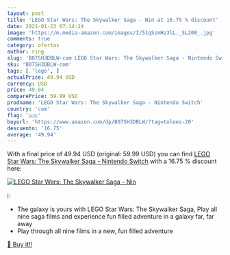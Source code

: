 ```yaml
---
layout: post
title: 'LEGO Star Wars: The Skywalker Saga - Nin at 16.75 % discount'
date: 2021-01-23 07:14:24
image: 'https://m.media-amazon.com/images/I/51qSzmHz3lL._SL200_.jpg'
comments: true
category: ofertas
author: ring
slug: 'B07SH3DBLW-com LEGO Star Wars: The Skywalker Saga - Nintendo Switch'
sku: 'B07SH3DBLW-com'
tags: [ 'lego', ]
actualPrice: 49.94 USD
currency: USD
price: 49.94
comparePrice: 59.99 USD
prodname: 'LEGO Star Wars: The Skywalker Saga - Nintendo Switch'
country: 'com'
flag: '🇺🇸'
buyurl: 'https://www.amazon.com/dp/B07SH3DBLW/?tag=tolees-20'
descuento: '16.75'
average: '49.94'
---
```


With a final price of 49.94 USD (original: 59.99 USD) you can find [LEGO Star Wars: The Skywalker Saga - Nintendo Switch](https://www.amazon.com/dp/B07SH3DBLW/?tag=tolees-20) with a  16.75 % discount here:

[![LEGO Star Wars: The Skywalker Saga - Nin](https://m.media-amazon.com/images/I/51qSzmHz3lL._SL200_.jpg)](https://www.amazon.com/dp/B07SH3DBLW/?tag=tolees-20)

ℹ️:

- The galaxy is yours with LEGO Star Wars: The Skywalker Saga, Play all nine saga films and experience fun filled adventure in a galaxy far, far away
- Play through all nine films in a new, fun filled adventure

[🛒 Buy it!!](https://www.amazon.com/dp/B07SH3DBLW/?tag=tolees-20)
